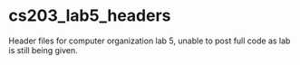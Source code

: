 # cs203_lab5_headers
Header files for computer organization lab 5, unable to post full code as lab is still being given.

